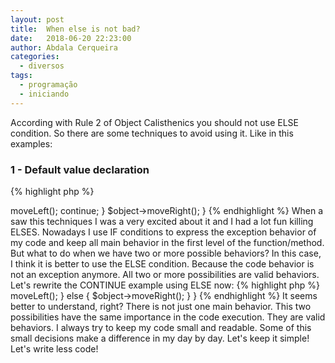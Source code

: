 ```yaml
---
layout: post
title:  When else is not bad? 
date:   2018-06-20 22:23:00
author: Abdala Cerqueira
categories: 
  - diversos
tags:
  - programação
  - iniciando
---
```


According with Rule 2 of Object Calisthenics you should not use ELSE condition. So there are some techniques to avoid using it. Like in this examples:

### 1 - Default value declaration

{% highlight php %}
<?php

$page = "index";

if (isset($_GET['page'])) {
    $page = $_GET['page'];
}

{% endhighlight %}

### 2 - Early return

{% highlight php %}
<?php

if (isset($_GET['page'])) {
    return $_GET['page'];
}

return 'index';

{% endhighlight %}

### 3 - Use CONTINUE inside loops

{% highlight php %}
<?php

foreach ($actions as $action) {
    if ($action === LEFT) {
        $object->moveLeft();

        continue;
    }

    $object->moveRight();
}

{% endhighlight %}

When a saw this techniques I was a very excited about it and I had a lot fun killing ELSES.

Nowadays I use IF conditions to express the exception behavior of my code and keep all main behavior in the first level of the function/method.

But what to do when we have two or more possible behaviors? In this case, I think it is better to use the ELSE condition. Because the code behavior is not an exception anymore. All two or more possibilities are valid behaviors.

Let's rewrite the CONTINUE example using ELSE now:

{% highlight php %}
<?php

foreach ($actions as $action) {
    if ($action === LEFT) {
        $object->moveLeft();
    } else {
        $object->moveRight();
    }
}

{% endhighlight %}

It seems better to understand, right? There is not just one main behavior. This two possibilities have the same importance in the code execution. They are valid behaviors. I always try to keep my code small and readable. Some of this small decisions make a difference in my day by day.

Let's keep it simple! Let's write less code!
